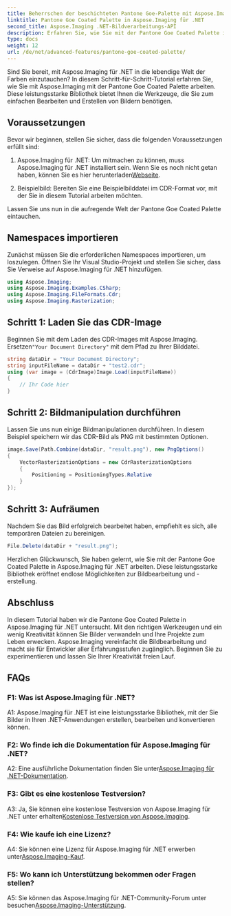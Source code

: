 ```yaml
---
title: Beherrschen der beschichteten Pantone Goe-Palette mit Aspose.Imaging für .NET
linktitle: Pantone Goe Coated Palette in Aspose.Imaging für .NET
second_title: Aspose.Imaging .NET-Bildverarbeitungs-API
description: Erfahren Sie, wie Sie mit der Pantone Goe Coated Palette in Aspose.Imaging für .NET arbeiten. Erstellen, bearbeiten und konvertieren Sie Bilder mühelos.
type: docs
weight: 12
url: /de/net/advanced-features/pantone-goe-coated-palette/
---
```

Sind Sie bereit, mit Aspose.Imaging für .NET in die lebendige Welt der Farben einzutauchen? In diesem Schritt-für-Schritt-Tutorial erfahren Sie, wie Sie mit Aspose.Imaging mit der Pantone Goe Coated Palette arbeiten. Diese leistungsstarke Bibliothek bietet Ihnen die Werkzeuge, die Sie zum einfachen Bearbeiten und Erstellen von Bildern benötigen. 

## Voraussetzungen

Bevor wir beginnen, stellen Sie sicher, dass die folgenden Voraussetzungen erfüllt sind:

1. Aspose.Imaging für .NET: Um mitmachen zu können, muss Aspose.Imaging für .NET installiert sein. Wenn Sie es noch nicht getan haben, können Sie es hier herunterladen[Webseite](https://releases.aspose.com/imaging/net/).

2. Beispielbild: Bereiten Sie eine Beispielbilddatei im CDR-Format vor, mit der Sie in diesem Tutorial arbeiten möchten.

Lassen Sie uns nun in die aufregende Welt der Pantone Goe Coated Palette eintauchen.

## Namespaces importieren

Zunächst müssen Sie die erforderlichen Namespaces importieren, um loszulegen. Öffnen Sie Ihr Visual Studio-Projekt und stellen Sie sicher, dass Sie Verweise auf Aspose.Imaging für .NET hinzufügen.

```csharp
using Aspose.Imaging;
using Aspose.Imaging.Examples.CSharp;
using Aspose.Imaging.FileFormats.Cdr;
using Aspose.Imaging.Rasterization;
```

## Schritt 1: Laden Sie das CDR-Image

 Beginnen Sie mit dem Laden des CDR-Images mit Aspose.Imaging. Ersetzen`"Your Document Directory"` mit dem Pfad zu Ihrer Bilddatei.

```csharp
string dataDir = "Your Document Directory";
string inputFileName = dataDir + "test2.cdr";
using (var image = (CdrImage)Image.Load(inputFileName))
{
    // Ihr Code hier
}
```

## Schritt 2: Bildmanipulation durchführen

Lassen Sie uns nun einige Bildmanipulationen durchführen. In diesem Beispiel speichern wir das CDR-Bild als PNG mit bestimmten Optionen.

```csharp
image.Save(Path.Combine(dataDir, "result.png"), new PngOptions()
{
    VectorRasterizationOptions = new CdrRasterizationOptions
    {
        Positioning = PositioningTypes.Relative
    }
});
```

## Schritt 3: Aufräumen

Nachdem Sie das Bild erfolgreich bearbeitet haben, empfiehlt es sich, alle temporären Dateien zu bereinigen.

```csharp
File.Delete(dataDir + "result.png");
```

Herzlichen Glückwunsch, Sie haben gelernt, wie Sie mit der Pantone Goe Coated Palette in Aspose.Imaging für .NET arbeiten. Diese leistungsstarke Bibliothek eröffnet endlose Möglichkeiten zur Bildbearbeitung und -erstellung.

## Abschluss

In diesem Tutorial haben wir die Pantone Goe Coated Palette in Aspose.Imaging für .NET untersucht. Mit den richtigen Werkzeugen und ein wenig Kreativität können Sie Bilder verwandeln und Ihre Projekte zum Leben erwecken. Aspose.Imaging vereinfacht die Bildbearbeitung und macht sie für Entwickler aller Erfahrungsstufen zugänglich. Beginnen Sie zu experimentieren und lassen Sie Ihrer Kreativität freien Lauf.

## FAQs

### F1: Was ist Aspose.Imaging für .NET?

A1: Aspose.Imaging für .NET ist eine leistungsstarke Bibliothek, mit der Sie Bilder in Ihren .NET-Anwendungen erstellen, bearbeiten und konvertieren können.

### F2: Wo finde ich die Dokumentation für Aspose.Imaging für .NET?

 A2: Eine ausführliche Dokumentation finden Sie unter[Aspose.Imaging für .NET-Dokumentation](https://reference.aspose.com/imaging/net/).

### F3: Gibt es eine kostenlose Testversion?

 A3: Ja, Sie können eine kostenlose Testversion von Aspose.Imaging für .NET unter erhalten[Kostenlose Testversion von Aspose.Imaging](https://releases.aspose.com/).

### F4: Wie kaufe ich eine Lizenz?

A4: Sie können eine Lizenz für Aspose.Imaging für .NET erwerben unter[Aspose.Imaging-Kauf](https://purchase.aspose.com/buy).

### F5: Wo kann ich Unterstützung bekommen oder Fragen stellen?

 A5: Sie können das Aspose.Imaging für .NET-Community-Forum unter besuchen[Aspose.Imaging-Unterstützung](https://forum.aspose.com/).